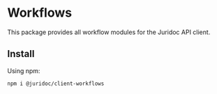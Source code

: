 # Workflows

This package provides all workflow modules for the Juridoc API client.

## Install

Using npm:

```sh
npm i @juridoc/client-workflows
```

